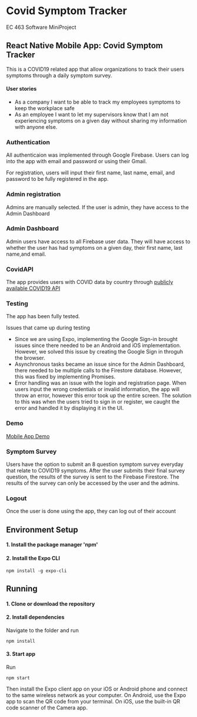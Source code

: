 # Covid Symptom Tracker
EC 463 Software MiniProject


## React Native Mobile App: Covid Symptom Tracker
This is a COVID19 related app that allow organizations to track their users symptoms through a daily symptom survey. 

#### User stories
* As a company I want to be able to track my employees symptoms to keep the workplace safe
* As an employee I want to let my supervisors know that I am not experiencing symptoms on a given day without sharing my information with anyone else.

### Authentication
All authenticaion was implemented through Google Firebase. Users can log into the app with email and password or using their Gmail. 

For registration, users will input their first name, last name, email, and password to be fully registered in the app. 

### Admin registration
Admins are manually selected. If the user is admin, they have access to the Admin Dashboard

### Admin Dashboard
Admin users have access to all Firebase user data. They will have access to whether the user has had symptoms on a given day, their first name, last name,and email.

### CovidAPI
The app provides users with COVID data by country through [publicly available COVID19 API](COVID19api.com)

### Testing 
The app has been fully tested. 

Issues that came up during testing
* Since we are using Expo, implementing the Google Sign-in brought issues since there needed to be an Android and iOS implementation. However, we solved this issue by creating the Google Sign in throguh the browser.
* Asynchronous tasks became an issue since for the Admin Dashboard, there needed to be multiple calls to the Firestore database. However, this was fixed by implementing Promises.
* Error handling was an issue with the login and registration page. When users input the wrong credentials or invalid information, the app will throw an error, however this error took up the entire screen. The solution to this was when the users tried to sign in or register, we caught the error and handled it by displaying it in the UI.

### Demo
[Mobile App Demo](https://youtu.be/WRs7Vjz7dAs)

### Symptom Survey
Users have the option to submit an 8 question symptom survey everyday that relate to COVID19 symptoms. After the user submits their final survey question, the results of the survey is sent to the Firebase Firestore. The results of the survey can only be accessed by the user and the admins.

### Logout
Once the user is done using the app, they can log out of their account


## Environment Setup
#### 1. Install the package manager 'npm'

#### 2. Install the Expo CLI
```
npm install -g expo-cli
```
## Running

#### 1. Clone or download the repository

#### 2. Install dependencies
Navigate to the folder and run
```
npm install
```

#### 3. Start app
Run
```
npm start
```

Then install the Expo client app on your iOS or Android phone and connect to the same wireless network as your computer. On Android, use the Expo app to scan the QR code from your terminal. On iOS, use the built-in QR code scanner of the Camera app.
